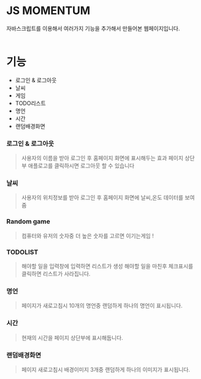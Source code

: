 # JS MOMENTUM

자바스크립트를 이용해서 여러가지 기능을 추가해서 만들어본 웹페이지입니다.<br></br>

# 기능

- 로그인 & 로그아웃
- 날씨
- 게임
- TODO리스트
- 명언
- 시간
- 랜덤배경화면

### 로그인 & 로그아웃

> 사용자의 이름을 받아 로그인 후 홈페이지 화면에 표시해두는 효과
> 페이지 상단부 애플로고를 클릭하시면 로그아웃 할 수 있습니다

### 날씨

> 사용자의 위치정보를 받아 로그인 후 홈페이지 화면에 날씨,온도 데이터를 보여줌

### Random game

> 컴퓨터와 유저의 숫자중 더 높은 숫자를 고르면 이기는게임 !

### TODOLIST

> 해야할 일을 입력창에 입력하면 리스트가 생성 해야할 일을 마친후 체크표시를 클릭하면 리스트가 사라집니다.

### 명언

> 페이지가 새로고침시 10개의 명언중 랜덤하게 하나의 명언이 표시됩니다.

### 시간

> 현재의 시간을 페이지 상단부에 표시해둡니다.

### 랜덤배경화면

> 페이지 새로고침시 배경이미지 3개중 랜덤하게 하나의 이미지가 표시됩니다.
